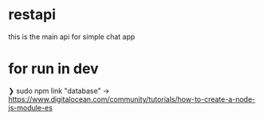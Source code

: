 # restapi
this is the main api for simple chat app

# for run in dev
❯ sudo npm link "database" -> https://www.digitalocean.com/community/tutorials/how-to-create-a-node-js-module-es




